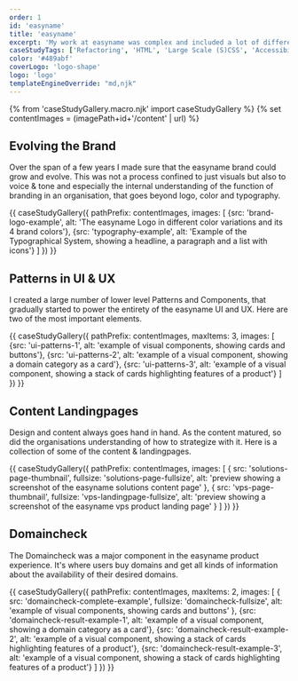 ```yaml
---
order: 1
id: 'easyname'
title: 'easyname'
excerpt: 'My work at easyname was complex and included a lot of different things - from refactoring the large CSS (and HTML in PHP) Codebase, to upgrading the easyname brand and designing and building landing & content pages as well as planning for content, product features and long-term refactorings with a bigger architectural picture in mind.'
caseStudyTags: ['Refactoring', 'HTML', 'Large Scale (S)CSS', 'Accessibility', 'UI Design', 'UX Design', 'PHP', 'Content Strategy', 'Vanilla JavaScript', 'React', 'TypeScript', 'Design Engineering', 'Design Ops']
color: '#489abf'
coverLogo: 'logo-shape'
logo: 'logo'
templateEngineOverride: "md,njk"
---
```

{% from 'caseStudyGallery.macro.njk' import caseStudyGallery %}
{% set contentImages = (imagePath+id+'/content' | url) %}

## Evolving the Brand

Over the span of a few years I made sure that the easyname brand could grow and evolve. This was not a process confined to just visuals but also to voice & tone and especially the internal understanding of the function of branding in an organisation, that goes beyond logo, color and typography.

{{ caseStudyGallery({
    pathPrefix: contentImages,
    images: [
        {src: 'brand-logo-example', alt: 'The easyname Logo in different color variations and its 4 brand colors'},
        {src: 'typography-example', alt: 'Example of the Typographical System, showing a headline, a paragraph and a list with icons'}
    ]
}) }}

## Patterns in UI & UX

I created a large number of lower level Patterns and Components, that gradually started to power the entirety of the easyname UI and UX. Here are two of the most important elements.

{{ caseStudyGallery({
    pathPrefix: contentImages,
    maxItems: 3,
    images: [
        {src: 'ui-patterns-1', alt: 'example of visual components, showing cards and buttons'},
        {src: 'ui-patterns-2', alt: 'example of a visual component, showing a domain category as a card'},
        {src: 'ui-patterns-3', alt: 'example of a visual component, showing a stack of cards highlighting features of a product'}
    ]
}) }}

## Content Landingpages

Design and content always goes hand in hand. As the content matured, so did the organisations understanding of how to strategize with it. Here is a collection of some of the content & landingpages.

{{ caseStudyGallery({
    pathPrefix: contentImages,
    images: [
        {
            src: 'solutions-page-thumbnail',
            fullsize: 'solutions-page-fullsize',
            alt: 'preview showing a screenshot of the easyname solutions content page'
        }, {
            src: 'vps-page-thumbnail',
            fullsize: 'vps-landingpage-fullsize',
            alt: 'preview showing a screenshot of the easyname vps product landing page'
        }
    ]
}) }}

## Domaincheck

The Domaincheck was a major component in the easyname product experience. It's where users buy domains and get all kinds of information about the availability of their desired domains.

{{ caseStudyGallery({
    pathPrefix: contentImages,
    maxItems: 2,
    images: [
        {
            src: 'domaincheck-complete-example',
            fullsize: 'domaincheck-fullsize',
            alt: 'example of visual components, showing cards and buttons'
        }, {src: 'domaincheck-result-example-1', alt: 'example of a visual component, showing a domain category as a card'},
        {src: 'domaincheck-result-example-2', alt: 'example of a visual component, showing a stack of cards highlighting features of a product'},
        {src: 'domaincheck-result-example-3', alt: 'example of a visual component, showing a stack of cards highlighting features of a product'}
    ]
}) }}